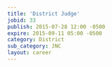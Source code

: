 ```yaml
---
title: 'District Judge'
jobid: 33
publish: 2015-07-28 12:00 -0500
expire: 2015-09-11 05:00 -0500
category: District
sub_category: JNC
layout: career
---
```

